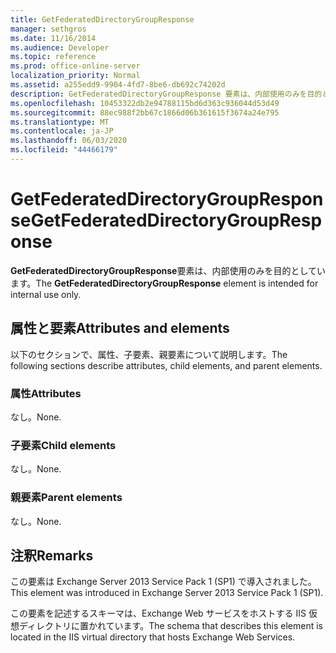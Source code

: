```yaml
---
title: GetFederatedDirectoryGroupResponse
manager: sethgros
ms.date: 11/16/2014
ms.audience: Developer
ms.topic: reference
ms.prod: office-online-server
localization_priority: Normal
ms.assetid: a255edd9-9904-4fd7-8be6-db692c74202d
description: GetFederatedDirectoryGroupResponse 要素は、内部使用のみを目的としています。
ms.openlocfilehash: 10453322db2e94788115bd6d363c936044d53d49
ms.sourcegitcommit: 88ec988f2bb67c1866d06b361615f3674a24e795
ms.translationtype: MT
ms.contentlocale: ja-JP
ms.lasthandoff: 06/03/2020
ms.locfileid: "44466179"
---
```

# <a name="getfederateddirectorygroupresponse"></a><span data-ttu-id="f1ae0-103">GetFederatedDirectoryGroupResponse</span><span class="sxs-lookup"><span data-stu-id="f1ae0-103">GetFederatedDirectoryGroupResponse</span></span>

<span data-ttu-id="f1ae0-104">**GetFederatedDirectoryGroupResponse**要素は、内部使用のみを目的としています。</span><span class="sxs-lookup"><span data-stu-id="f1ae0-104">The **GetFederatedDirectoryGroupResponse** element is intended for internal use only.</span></span> 

## <a name="attributes-and-elements"></a><span data-ttu-id="f1ae0-105">属性と要素</span><span class="sxs-lookup"><span data-stu-id="f1ae0-105">Attributes and elements</span></span>

<span data-ttu-id="f1ae0-106">以下のセクションで、属性、子要素、親要素について説明します。</span><span class="sxs-lookup"><span data-stu-id="f1ae0-106">The following sections describe attributes, child elements, and parent elements.</span></span>
  
### <a name="attributes"></a><span data-ttu-id="f1ae0-107">属性</span><span class="sxs-lookup"><span data-stu-id="f1ae0-107">Attributes</span></span>

<span data-ttu-id="f1ae0-108">なし。</span><span class="sxs-lookup"><span data-stu-id="f1ae0-108">None.</span></span>
  
### <a name="child-elements"></a><span data-ttu-id="f1ae0-109">子要素</span><span class="sxs-lookup"><span data-stu-id="f1ae0-109">Child elements</span></span>

<span data-ttu-id="f1ae0-110">なし。</span><span class="sxs-lookup"><span data-stu-id="f1ae0-110">None.</span></span>
  
### <a name="parent-elements"></a><span data-ttu-id="f1ae0-111">親要素</span><span class="sxs-lookup"><span data-stu-id="f1ae0-111">Parent elements</span></span>

<span data-ttu-id="f1ae0-112">なし。</span><span class="sxs-lookup"><span data-stu-id="f1ae0-112">None.</span></span>
  
## <a name="remarks"></a><span data-ttu-id="f1ae0-113">注釈</span><span class="sxs-lookup"><span data-stu-id="f1ae0-113">Remarks</span></span>

<span data-ttu-id="f1ae0-114">この要素は Exchange Server 2013 Service Pack 1 (SP1) で導入されました。</span><span class="sxs-lookup"><span data-stu-id="f1ae0-114">This element was introduced in Exchange Server 2013 Service Pack 1 (SP1).</span></span>
  
<span data-ttu-id="f1ae0-115">この要素を記述するスキーマは、Exchange Web サービスをホストする IIS 仮想ディレクトリに置かれています。</span><span class="sxs-lookup"><span data-stu-id="f1ae0-115">The schema that describes this element is located in the IIS virtual directory that hosts Exchange Web Services.</span></span>
  

